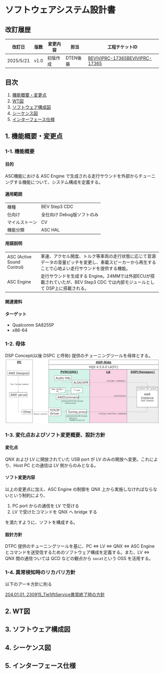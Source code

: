# ソフトウェアシステム設計書

## 改訂履歴
| 改訂日 | 版数 | 変更内容 | 担当 | 工程チケットID |
|-|-|-|-|-|
| 2025/5/21 | v1.0 | 初版作成 | DTEN後藤 | [BEVIVIPRC-17365BEVIVIPRC-17365](https://jira.geniie.net/browse/BEVIVIPRC-17370)

## 目次
1. [機能概要・変更点](#1-機能概要変更点)
1. [WT図](#2-wt図)
1. [ソフトウェア構成図](#3-ソフトウェア構成図)
1. [シーケンス図](#4-シーケンス図)
1. [インターフェース仕様](#5-インターフェース仕様)


## 1. 機能概要・変更点

### 1-1. 機能概要
#### 目的
ASC機能における ASC Engine で生成される走行サウンドを外部からチューニングする機能について、システム構成を定義する。

#### 適用範囲
| | |
|---|---|
| 機種 | BEV Step3 CDC |
| 仕向け | 全仕向け Debug版ソフトのみ | 
| マイルストーン | CV |
| 機能分類 | ASC HAL |

#### 用語説明
|||
|-|-|
| ASC (Active Sound Control) | 車速、アクセル開度、トルク等車両の走行状態に応じて音源データの音量ピッチを変更し、車載スピーカーから再生することで心地よい走行サウンドを提供する機能。|
|ASC Engine | 走行サウンドを生成する Engine。24MMでは外部ECUが搭載されていたが、BEV Step3 CDC では内部モジュールとして DSP上に搭載される。

#### 関連資料

#### ターゲット
- Qualcomm SA8255P
- x86-64


### 1-2. 母体
DSP Concept(以後 DSPC と呼称) 提供のチューニングツールを母体とする。
![base-soft.png](images/base-soft.png)

### 1-3. 変化点およびソフト変更概要、設計方針
#### 変化点
QNX および LV に開放されていた USB port が LV のみの開放へ変更。これにより、Host PC との通信は LV 側からのみとなる。

#### ソフト変更内容
以上の変更点に加え、ASC Engine の制御を QNX 上から実施しなければならないという制約により、

 1. PC port からの通信を LV で受ける
 2. LV で受けたコマンドを QNX へ bridge する

を満たすように、ソフトを構成する。

#### 設計方針
DTPC 提供のチューニングツールを基に、PC ⇔ LV ⇔ QNX ⇔ ASC Engine とコマンドを送受信するためのソフトウェア構成を定義する。また、LV ⇔ QNX 間の通信ついては QCD などの観点から `socat`という OSS を活用する。


### 1-4. 異常検知時のリカバリ方針
以下のアーキ方針に則る

[204.01.01. 230915_Tie1内Service異常終了時の方針](https://wiki.geniie.net/pages/viewpage.action?pageId=1115850958)

## 2. WT図


## 3. ソフトウェア構成図

## 4. シーケンス図

## 5. インターフェース仕様
